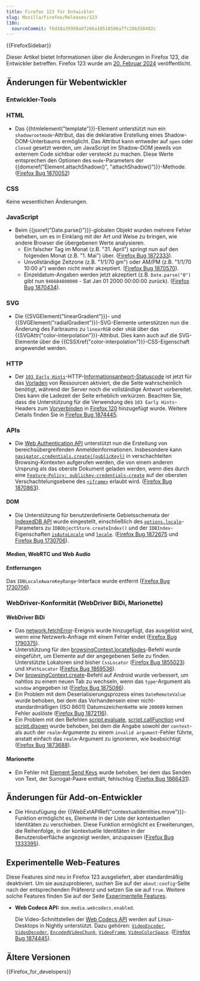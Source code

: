 ```yaml
---
title: Firefox 123 für Entwickler
slug: Mozilla/Firefox/Releases/123
l10n:
  sourceCommit: f6d38a35950a07266a18518506a7fc20b358492c
---
```


{{FirefoxSidebar}}

Dieser Artikel bietet Informationen über die Änderungen in Firefox 123, die Entwickler betreffen. Firefox 123 wurde am [20. Februar 2024](https://whattrainisitnow.com/release/?version=123) veröffentlicht.

## Änderungen für Webentwickler

### Entwickler-Tools

### HTML

- Das {{htmlelement("template")}}-Element unterstützt nun ein `shadowrootmode`-Attribut, das die deklarative Erstellung eines Shadow-DOM-Unterbaums ermöglicht. Das Attribut kann entweder auf `open` oder `closed` gesetzt werden, um JavaScript im Shadow-DOM jeweils von externem Code sichtbar oder versteckt zu machen. Diese Werte entsprechen den Optionen des `mode`-Parameters der {{domxref("Element.attachShadow()", "attachShadow()")}}-Methode. ([Firefox Bug 1870052](https://bugzil.la/1870052))

### CSS

Keine wesentlichen Änderungen.

### JavaScript

- Beim {{jsxref("Date.parse()")}}-globalen Objekt wurden mehrere Fehler beheben, um es in Einklang mit der Art und Weise zu bringen, wie andere Browser die übergebenen Werte analysieren.
  - Ein falscher Tag im Monat (z.B. "31. April") springt nun auf den folgenden Monat (z.B. "1. Mai") über. ([Firefox Bug 1872333](https://bugzil.la/1872333)).
  - Unvollständige Zeitzone (z.B. "1/1/70 gm") oder AM/PM (z.B. "1/1/70 10:00 a") werden nicht mehr akzeptiert. ([Firefox Bug 1870570](https://bugzil.la/1870570)).
  - Einzeldatum-Angaben werden jetzt akzeptiert (z.B. `Date.parse("0")` gibt nun `946684800000` - Sat Jan 01 2000 00:00:00 zurück). ([Firefox Bug 1870434](https://bugzil.la/1870434)).

### SVG

- Die {{SVGElement("linearGradient")}}- und {{SVGElement("radialGradient")}}-SVG-Elemente unterstützen nun die Änderung des Farbraums zu `linearRGB` oder `sRGB` über das {{SVGAttr("color-interpolation")}}-Attribut. Dies kann auch auf die SVG-Elemente über die {{CSSXref("color-interpolation")}}-CSS-Eigenschaft angewendet werden.

### HTTP

- Der [`103 Early Hints`](/de/docs/Web/HTTP/Status/103)-HTTP-[Informationsantwort-Statuscode](/de/docs/Web/HTTP/Status#information_responses) ist jetzt für das [Vorladen](/de/docs/Web/HTML/Attributes/rel/preload) von Ressourcen aktiviert, die die Seite wahrscheinlich benötigt, während der Server noch die vollständige Antwort vorbereitet.
  Dies kann die Ladezeit der Seite erheblich verkürzen.
  Beachten Sie, dass die Unterstützung für die Verwendung des `103 Early Hints`-Headers zum [Vorverbinden](/de/docs/Web/HTML/Attributes/rel/preconnect) in [Firefox 120](/de/docs/Mozilla/Firefox/Releases/120#http) hinzugefügt wurde.
  Weitere Details finden Sie in [Firefox Bug 1874445](https://bugzil.la/1874445).

### APIs

- Die [Web Authentication API](/de/docs/Web/API/Web_Authentication_API) unterstützt nun die Erstellung von bereichsübergreifenden Anmeldeinformationen.
  Insbesondere kann [`navigator.credentials.create({publicKey})`](/de/docs/Web/API/CredentialsContainer/create) in verschachtelten Browsing-Kontexten aufgerufen werden, die von einem anderen Ursprung als das oberste Dokument geladen werden, wenn dies durch eine [`Feature-Policy: publickey-credentials-create`](/de/docs/Web/HTTP/Headers/Permissions-Policy/publickey-credentials-create) auf der obersten Verschachtelungsebene des [`<iframe>`](/de/docs/Web/HTML/Element/iframe#allow) erlaubt wird.
  ([Firefox Bug 1870863](https://bugzil.la/1870863)).

#### DOM

- Die Unterstützung für benutzerdefinierte Gebietsschemata der [IndexedDB API](/de/docs/Web/API/IndexedDB_API) wurde eingestellt, einschließlich des [`options.locale`](/de/docs/Web/API/IDBObjectStore/createIndex#locale)-Parameters zu `IDBObjectStore.createIndex()` und der `IDBIndex`-Eigenschaften [`isAutoLocale`](/de/docs/Web/API/IDBIndex/isAutoLocale) und [`locale`](/de/docs/Web/API/IDBIndex/locale).
  ([Firefox Bug 1872675](https://bugzil.la/1872675) und [Firefox Bug 1730706](https://bugzil.la/1730706)).

#### Medien, WebRTC und Web Audio

#### Entfernungen

Das `IDBLocaleAwareKeyRange`-Interface wurde entfernt ([Firefox Bug 1730706](https://bugzil.la/1730706)).

### WebDriver-Konformität (WebDriver BiDi, Marionette)

#### WebDriver BiDi

- Das [network.fetchError](https://w3c.github.io/webdriver-bidi/#event-network-fetchError)-Ereignis wurde hinzugefügt, das ausgelöst wird, wenn eine Netzwerk-Anfrage mit einem Fehler endet ([Firefox Bug 1790375](https://bugzil.la/1790375)).
- Unterstützung für den [browsingContext.locateNodes](https://w3c.github.io/webdriver-bidi/#commands-browsingcontextlocatenodes)-Befehl wurde eingeführt, um Elemente auf der angegebenen Seite zu finden. Unterstützte Lokatoren sind bisher `CssLocator` ([Firefox Bug 1855023](https://bugzil.la/1855023)) und `XPathLocator` ([Firefox Bug 1869536](https://bugzil.la/1869536)).
- Der [browsingContext.create](https://w3c.github.io/webdriver-bidi/#command-browsingContext-create)-Befehl auf Android wurde verbessert, um nahtlos zu einem neuen Tab zu wechseln, wenn das `type`-Argument als `window` angegeben ist ([Firefox Bug 1875086](https://bugzil.la/1875086)).
- Ein Problem mit dem Deserialisierungsprozess eines `DateRemoteValue` wurde behoben, bei dem das Vorhandensein einer nicht-standardmäßigen (ISO 8601) Datumszeichenkette wie `200009` keinen Fehler auslöste ([Firefox Bug 1872116](https://bugzil.la/1872116)).
- Ein Problem mit den Befehlen [script.evaluate](https://w3c.github.io/webdriver-bidi/#command-script-evaluate), [script.callFunction](https://w3c.github.io/webdriver-bidi/#command-script-callFunction) und [script.disown](https://w3c.github.io/webdriver-bidi/#command-script-disown) wurde behoben, bei dem die Angabe sowohl der `context`- als auch der `realm`-Argumente zu einem `invalid argument`-Fehler führte, anstatt einfach das `realm`-Argument zu ignorieren, wie beabsichtigt ([Firefox Bug 1873688](https://bugzil.la/1873688)).

#### Marionette

- Ein Fehler mit [Element Send Keys](https://w3c.github.io/webdriver/#element-send-keys) wurde behoben, bei dem das Senden von Text, der Surrogat-Paare enthält, fehlschlug ([Firefox Bug 1866431](https://bugzil.la/1866431)).

## Änderungen für Add-on-Entwickler

- Die Hinzufügung der {{WebExtAPIRef("contextualIdentities.move")}}-Funktion ermöglicht es, Elemente in der Liste der kontextuellen Identitäten zu verschieben. Diese Funktion ermöglicht es Erweiterungen, die Reihenfolge, in der kontextuelle Identitäten in der Benutzeroberfläche angezeigt werden, anzupassen ([Firefox Bug 1333395](https://bugzil.la/1333395)).

## Experimentelle Web-Features

Diese Features sind neu in Firefox 123 ausgeliefert, aber standardmäßig deaktiviert. Um sie auszuprobieren, suchen Sie auf der `about:config`-Seite nach der entsprechenden Präferenz und setzen Sie sie auf `true`. Weitere solche Features finden Sie auf der Seite [Experimentelle Features](/de/docs/Mozilla/Firefox/Experimental_features).

- **Web Codecs API:** `dom.media.webcodecs.enabled`.

  Die Video-Schnittstellen der [Web Codecs API](/de/docs/Web/API/WebCodecs_API) werden auf Linux-Desktops in Nightly unterstützt.
  Dazu gehören: [`VideoEncoder`](/de/docs/Web/API/VideoEncoder), [`VideoDecoder`](/de/docs/Web/API/VideoDecoder), [`EncodedVideoChunk`](/de/docs/Web/API/EncodedVideoChunk), [`VideoFrame`](/de/docs/Web/API/VideoFrame), [`VideoColorSpace`](/de/docs/Web/API/VideoColorSpace).
  ([Firefox Bug 1874445](https://bugzil.la/1874445)).

## Ältere Versionen

{{Firefox_for_developers}}
